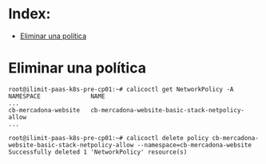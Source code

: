 # Index:

* [Eliminar una política](#id10)

# Eliminar una política <div id='id10' />


```
root@ilimit-paas-k8s-pre-cp01:~# calicoctl get NetworkPolicy -A
NAMESPACE              NAME
...
cb-mercadona-website   cb-mercadona-website-basic-stack-netpolicy-allow
...
```

```
root@ilimit-paas-k8s-pre-cp01:~# calicoctl delete policy cb-mercadona-website-basic-stack-netpolicy-allow --namespace=cb-mercadona-website
Successfully deleted 1 'NetworkPolicy' resource(s)
```
